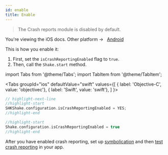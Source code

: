 ```yaml
---
id: enable
title: Enable
---
```


>The Crash reports module is disabled by default.

<p class="p2 mt-40">You're viewing the iOS docs. Other platform → &nbsp;
<a href="/docs/android/crash-reports/enable/">Android</a>&nbsp;
</p>


This is how you enable it:
1. First, set the `isCrashReportingEnabled` flag to `true`.
1. Then, call the `Shake.start` method.

import Tabs from '@theme/Tabs'; 
import TabItem from '@theme/TabItem';

<Tabs
  groupId="ios"
  defaultValue="swift"
  values={[
    { label: 'Objective-C', value: 'objectivec'},
    { label: 'Swift', value: 'swift'},
  ]
}>

<TabItem value="objectivec">

```objectivec title="AppDelegate.m"
// highlight-next-line
//highlight-start
SHKShake.configuration.isCrashReportingEnabled = YES;
//highlight-end
```

</TabItem><TabItem value="swift">

```swift title="AppDelegate.swift"
//highlight-start
Shake.configuration.isCrashReportingEnabled = true
//highlight-end
```

</TabItem></Tabs>

After you have enabled crash reporting, set up [symbolication](/ios/crash-reports/symbolicate) and then [test crash reporting](/ios/crash-reports/test-it-out) in your app.

